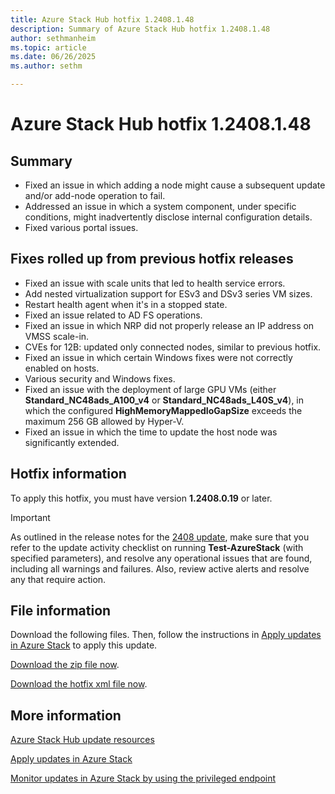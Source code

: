 ```yaml
---
title: Azure Stack Hub hotfix 1.2408.1.48
description: Summary of Azure Stack Hub hotfix 1.2408.1.48
author: sethmanheim
ms.topic: article
ms.date: 06/26/2025
ms.author: sethm

---
```


# Azure Stack Hub hotfix 1.2408.1.48

## Summary

- Fixed an issue in which adding a node might cause a subsequent update and/or add-node operation to fail.
- Addressed an issue in which a system component, under specific conditions, might inadvertently disclose internal configuration details.
- Fixed various portal issues.

## Fixes rolled up from previous hotfix releases

- Fixed an issue with scale units that led to health service errors.
- Add nested virtualization support for ESv3 and DSv3 series VM sizes.
- Restart health agent when it's in a stopped state.
- Fixed an issue related to AD FS operations.
- Fixed an issue in which NRP did not properly release an IP address on VMSS scale-in.
- CVEs for 12B: updated only connected nodes, similar to previous hotfix.
- Fixed an issue in which certain Windows fixes were not correctly enabled on hosts.
- Various security and Windows fixes.
- Fixed an issue with the deployment of large GPU VMs (either **Standard_NC48ads_A100_v4** or **Standard_NC48ads_L40S_v4**), in which the configured **HighMemoryMappedIoGapSize** exceeds the maximum 256 GB allowed by Hyper-V.
- Fixed an issue in which the time to update the host node was significantly extended.

## Hotfix information

To apply this hotfix, you must have version **1.2408.0.19** or later.

> [!IMPORTANT]
> As outlined in the release notes for the [2408 update](release-notes.md?view=azs-2408&preserve-view=true), make sure that you refer to the update activity checklist on running **Test-AzureStack** (with specified parameters), and resolve any operational issues that are found, including all warnings and failures. Also, review active alerts and resolve any that require action.

## File information

Download the following files. Then, follow the instructions in [Apply updates in Azure Stack](azure-stack-apply-updates.md) to apply this update.

[Download the zip file now](https://azurestackhub.download.prss.microsoft.com/dbazure/download/MAS_ProdHotfix_1.2408.1.48/HotFix/AzS_Update_1.2408.1.48.zip).

[Download the hotfix xml file now](https://azurestackhub.download.prss.microsoft.com/dbazure/download/MAS_ProdHotfix_1.2408.1.48/HotFix/metadata.xml).

## More information

[Azure Stack Hub update resources](azure-stack-updates.md)

[Apply updates in Azure Stack](azure-stack-apply-updates.md)

[Monitor updates in Azure Stack by using the privileged endpoint](azure-stack-monitor-update.md)
